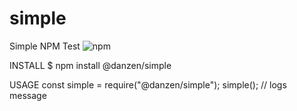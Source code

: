 # simple
Simple NPM Test
![npm](https://img.shields.io/npm/v/Simple.svg?logo=Simple)

INSTALL
$ npm install @danzen/simple

USAGE
const simple = require("@danzen/simple");
simple();  // logs message
